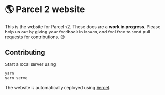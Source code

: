 # 🌎 Parcel 2 website

This is the website for Parcel v2. These docs are a **work in progress**. Please help us out by giving your feedback in issues, and feel free to send pull requests for contributions. 😍

## Contributing

Start a local server using

```bash
yarn
yarn serve
```

The website is automatically deployed using [Vercel](https://vercel.com).
